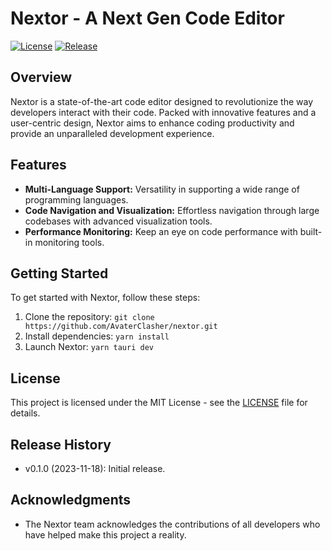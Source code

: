 <!-- @format -->

# Nextor - A Next Gen Code Editor

[![License](https://img.shields.io/badge/license-MIT-blue.svg)](https://opensource.org/licenses/MIT)
[![Release](https://img.shields.io/badge/release-v1.0.0-brightgreen.svg)](https://github.com/AvaterClasher/nextor/releases/tag/v0.1.0)

## Overview

Nextor is a state-of-the-art code editor designed to revolutionize the way developers interact with their code. Packed with innovative features and a user-centric design, Nextor aims to enhance coding productivity and provide an unparalleled development experience.

## Features

-   **Multi-Language Support:** Versatility in supporting a wide range of programming languages.
-   **Code Navigation and Visualization:** Effortless navigation through large codebases with advanced visualization tools.
-   **Performance Monitoring:** Keep an eye on code performance with built-in monitoring tools.

## Getting Started

To get started with Nextor, follow these steps:

1. Clone the repository: `git clone https://github.com/AvaterClasher/nextor.git`
2. Install dependencies: `yarn install`
3. Launch Nextor: `yarn tauri dev`

## License

This project is licensed under the MIT License - see the [LICENSE](LICENSE) file for details.

## Release History

-   v0.1.0 (2023-11-18): Initial release.

## Acknowledgments

-   The Nextor team acknowledges the contributions of all developers who have helped make this project a reality.
